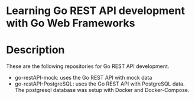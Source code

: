 # Learning Go REST API development with Go Web Frameworks

# Description
These are the following repositories for Go REST API development.
- go-restAPI-mock: uses the Go REST API with mock data
- go-restAPI-PostgreSQL: uses the Go REST API with PostgreSQL data. The postgresql database was setup with Docker and Docker-Compose.

